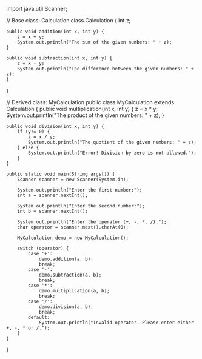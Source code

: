 import java.util.Scanner;

// Base class: Calculation
class Calculation {
    int z;

    public void addition(int x, int y) {
        z = x + y;
        System.out.println("The sum of the given numbers: " + z);
    }

    public void subtraction(int x, int y) {
        z = x - y;
        System.out.println("The difference between the given numbers: " + z);
    }
}

// Derived class: MyCalculation
public class MyCalculation extends Calculation {
    public void multiplication(int x, int y) {
        z = x * y;
        System.out.println("The product of the given numbers: " + z);
    }

    public void division(int x, int y) {
        if (y!= 0) {
            z = x / y;
            System.out.println("The quotient of the given numbers: " + z);
        } else {
            System.out.println("Error! Division by zero is not allowed.");
        }
    }

    public static void main(String args[]) {
        Scanner scanner = new Scanner(System.in);

        System.out.println("Enter the first number:");
        int a = scanner.nextInt();

        System.out.println("Enter the second number:");
        int b = scanner.nextInt();

        System.out.println("Enter the operator (+, -, *, /):");
        char operator = scanner.next().charAt(0);

        MyCalculation demo = new MyCalculation();

        switch (operator) {
            case '+':
                demo.addition(a, b);
                break;
            case '-':
                demo.subtraction(a, b);
                break;
            case '*':
                demo.multiplication(a, b);
                break;
            case '/':
                demo.division(a, b);
                break;
            default:
                System.out.println("Invalid operator. Please enter either +, -, * or /.");
        }
    }
}
